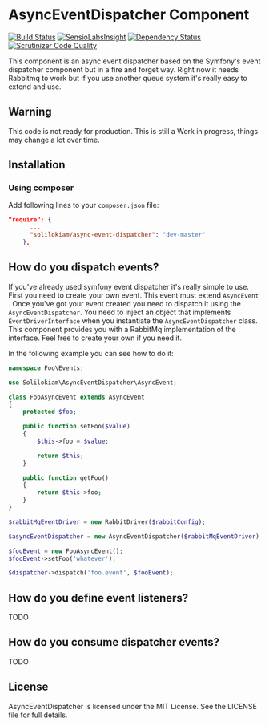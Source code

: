 AsyncEventDispatcher Component
==============================

[![Build Status](https://travis-ci.org/solilokiam/asynceventdispatcher.svg?branch=master)](https://travis-ci.org/solilokiam/asynceventdispatcher)
[![SensioLabsInsight](https://insight.sensiolabs.com/projects/ac193ca5-c894-47ac-b1c7-12c2d9e31124/mini.png)](https://insight.sensiolabs.com/projects/ac193ca5-c894-47ac-b1c7-12c2d9e31124)
[![Dependency Status](https://www.versioneye.com/user/projects/544bc44497ae388a46000120/badge.svg?style=flat)](https://www.versioneye.com/user/projects/544bc44497ae388a46000120)
[![Scrutinizer Code Quality](https://scrutinizer-ci.com/g/solilokiam/asynceventdispatcher/badges/quality-score.png?b=master)](https://scrutinizer-ci.com/g/solilokiam/asynceventdispatcher/?branch=master)


This component is an async event dispatcher based on the Symfony's event dispatcher component but in a fire and forget way.
Right now it needs Rabbitmq to work but if you use another queue system it's really easy to extend and use.

Warning
-------
This code is not ready for production. This is still a Work in progress, things may change a lot over time.

Installation
------------
### Using composer
Add following lines to your `composer.json` file:
```json
"require": {
      ...
      "solilokiam/async-event-dispatcher": "dev-master"
    },
```

How do you dispatch events?
---------------------------

If you've already used symfony event dispatcher it's really simple to use. First you need to create your own event.
This event must extend `AsyncEvent` . Once you've got your event created you need to dispatch it using the
`AsyncEventDispatcher`. You need to inject an object that implements `EventDriverInterface` when you instantiate the `AsyncEventDispatcher` class.
This component provides you with a RabbitMq implementation of the interface. Feel free to create your own if you need it.

In the following example you can see how to do it:

```php
namespace Foo\Events;

use Solilokiam\AsyncEventDispatcher\AsyncEvent;

class FooAsyncEvent extends AsyncEvent
{
    protected $foo;

    public function setFoo($value)
    {
        $this->foo = $value;

        return $this;
    }

    public function getFoo()
    {
        return $this->foo;
    }
}
```

```php
$rabbitMqEventDriver = new RabbitDriver($rabbitConfig);

$asyncEventDispatcher = new AsyncEventDispatcher($rabbitMqEventDriver);

$fooEvent = new FooAsyncEvent();
$fooEvent->setFoo('whatever');

$dispatcher->dispatch('foo.event', $fooEvent);
```

How do you define event listeners?
----------------------------------
TODO

How do you consume dispatcher events?
-------------------------------------
TODO

License
-------
AsyncEventDispatcher is licensed under the MIT License. See the LICENSE file for full details.